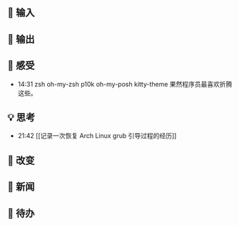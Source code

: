 ## 👋 输入

## 🙏 输出

## 💖 感受
- 14:31 zsh oh-my-zsh p10k oh-my-posh kitty-theme  果然程序员最喜欢折腾这些。

## 💡 思考
- 21:42 [[记录一次恢复 Arch Linux grub 引导过程的经历]] 

## 🌲 改变

## 📰 新闻

## 🎈 待办